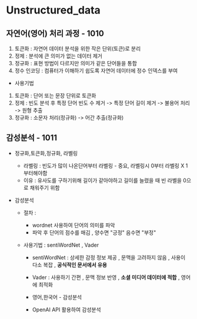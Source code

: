 # Unstructured_data

## 자연어(영어) 처리 과정 - 1010
1) 토큰화 : 자연어 데이터 분석을 위한 작은 단위(토큰)로 분리
2) 정제 : 분석에 큰 의미가 없는 데이터 제거
3) 정규화 : 표현 방법이 다르지만 의미가 같은 단어들을 통합
4) 정수 인코딩 : 컴퓨터가 이해하기 쉽도록 자연어 데이터에 정수 인덱스를 부여

- 사용기법 
1) 토큰화 : 단어 또는 문장 단위로 토큰화
2) 정제 : 빈도 분석 후 특정 단어 빈도 수 제거 -> 특정 단어 길이 제거 -> 불용어 처리 -> 원형 추출
3) 정규화 : 소문자 처리(정규화) -> 어간 추출(정규화)


## 감성분석 - 1011
- 정규화,토큰화,정규화, 라벨링
  - 라벨링 : 빈도가 많이 나온단어부터 라벨링 - 중요, 라벨링시 0부터 라벨링 X 1부터해야함
   - 이유 : 유사도를 구하기위해 길이가 같아야하고 길이를 늘렸을 때 빈 라벨을 0으로 채워주기 위함
 
- 감성분석
  - 절차 :
    - wordnet 사용하여 단어의 의미를 파악
    - 파악 후 단어의 점수를 매김 , 양수면 "긍정" 음수면 "부정"

  - 사용기법 : sentiWordNet , Vader
    - sentiWordNet : 상세한 감정 정보 제공 , 문맥을 고려하지 않음 , 사용이 다소 복잡 , **공식적인 문서에서 유용**
    - Vader : 사용하기 간편 , 문맥 정보 반영 , **소셜 미디어 데이터에 적합** , 영어에 최적화
      
    - 영어,한국어 - 감성분석
    - OpenAI API 활용하여 감성분석
